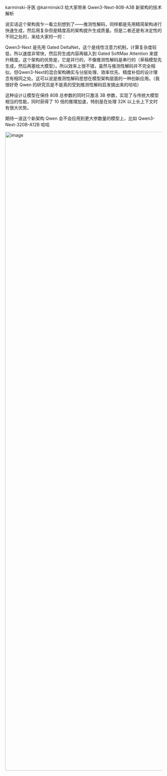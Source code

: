 karminski-牙医
@karminski3
给大家带来 Qwen3-Next-80B-A3B 新架构的技术解析

说实话这个架构我乍一看立刻想到了——推测性解码，同样都是先用精简架构进行快速生成，然后用复杂但是精度高的架构提升生成质量。但是二者还是有决定性的不同之处的，来给大家捋一捋：

Qwen3-Next 是先用 Gated DeltaNet，这个是线性注意力机制，计算复杂度较低，所以速度非常快，然后将生成内容再输入到 Gated SoftMax Attention 来提升精度。这个架构的优势是，它是并行的，不像推测性解码是串行的（草稿模型先生成，然后再塞给大模型）。所以效率上很不错，虽然与推测性解码并不完全相似，但Qwen3-Next的混合架构确实与分层处理、效率优先、精度补偿的设计理念有相同之处。这可以说是推测性解码思想在模型架构层面的一种创新应用。（我很好奇 Qwen 的研究员是不是真的受到推测性解码启发搞出来的哈哈）

这种设计让模型在保持 80B 总参数的同时只激活 3B 参数，实现了与传统大模型相当的性能，同时获得了 10 倍的推理加速，特别是在处理 32K 以上长上下文时有很大优势。

期待一波这个新架构 Qwen 会不会应用到更大参数量的模型上，比如 Qwen3-Next-320B-A12B 哈哈

<img width="810" height="2048" alt="image" src="https://github.com/user-attachments/assets/cd67b907-f718-467c-856d-6acd858c3c52" />
